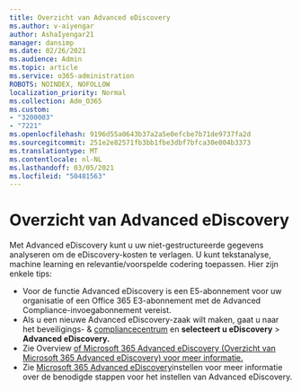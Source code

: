 ```yaml
---
title: Overzicht van Advanced eDiscovery
ms.author: v-aiyengar
author: AshaIyengar21
manager: dansimp
ms.date: 02/26/2021
ms.audience: Admin
ms.topic: article
ms.service: o365-administration
ROBOTS: NOINDEX, NOFOLLOW
localization_priority: Normal
ms.collection: Adm_O365
ms.custom:
- "3200003"
- "7221"
ms.openlocfilehash: 9196d55a0643b37a2a5e0efcbe7b71de9737fa2d
ms.sourcegitcommit: 251e2e82571fb3bb1fbe3dbf7bfca30e004b3373
ms.translationtype: MT
ms.contentlocale: nl-NL
ms.lasthandoff: 03/05/2021
ms.locfileid: "50481563"
---
```

# <a name="overview-of-advanced-ediscovery"></a>Overzicht van Advanced eDiscovery

Met Advanced eDiscovery kunt u uw niet-gestructureerde gegevens analyseren om de eDiscovery-kosten te verlagen. U kunt tekstanalyse, machine learning en relevantie/voorspelde codering toepassen. Hier zijn enkele tips:

- Voor de functie Advanced eDiscovery is een E5-abonnement voor uw organisatie of een Office 365 E3-abonnement met de Advanced Compliance-invoegabonnement vereist.
- Als u een nieuwe Advanced eDiscovery-zaak wilt maken, gaat u naar het beveiligings- & [compliancecentrum](https://go.microsoft.com/fwlink/p/?linkid=2077143) en **selecteert u eDiscovery**  >  **Advanced eDiscovery.**
- Zie Overview [of Microsoft 365 Advanced eDiscovery (Overzicht van Microsoft 365 Advanced eDiscovery) voor meer informatie.](https://go.microsoft.com/fwlink/?linkid=2101588)
- Zie [Microsoft 365 Advanced eDiscovery](https://go.microsoft.com/fwlink/?linkid=2122672)instellen voor meer informatie over de benodigde stappen voor het instellen van Advanced eDiscovery.